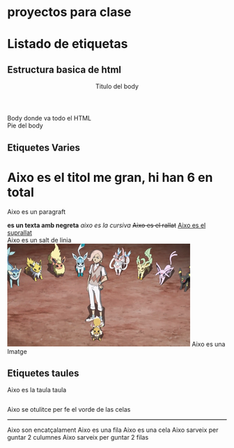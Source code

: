 # proyectos para clase
# Listado de etiquetas


## Estructura basica de html

<!DOCTYPE html>
<html>

<head>
    <title>titulo en la pestanya</title>
</head>

<body>
    <header>Titulo del body</header>
    <main>Body donde va todo el HTML</main>
    <footer>Pie del body</footer>
</body>
</html>


## Etiquetes Varies

<h1>Aixo es el titol me gran, hi han 6 en total</h1>
<p>Aixo es un paragraft</p>
<b>es un texta amb negreta</b>
<i>aixo es la cursiva</i>
<s>Aixo es el rallat</s>
<u>Aixo es el suprallat</u>
<br>Aixo es un salt de linia
<img src="image/Eevee01.png"> Aixo es una Imatge



## Etiquetes taules
<table>Aixo es la taula taula </table>
<table border="1"> Aixo se otulitce per fe el vorde de las celas</table>
<th>Aixo son encatçalament</th>
<tr>Aixo es una fila</tr>
<td>Aixo es una cela</td>
<td colspan="2">     Aixo sarveix per guntar 2 culumnes   </td>
<td rowspan="2">     Aixo sarveix per guntar 2 filas    </td>

